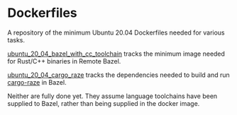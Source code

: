 # Dockerfiles
A repository of the minimum Ubuntu 20.04 Dockerfiles needed for various tasks.

[ubuntu_20_04_bazel_with_cc_toolchain](ubuntu_20_04_bazel_with_cc_toolchain/Dockerfile) tracks the minimum image needed for Rust/C++ binaries in Remote Bazel.

[ubuntu_20_04_cargo_raze](ubuntu_20_04_cargo_raze/Dockerfile) tracks the dependencies needed to build and run [cargo-raze](https://github.com/google/cargo-raze) in Bazel.

Neither are fully done yet. They assume language toolchains have been supplied to Bazel, rather than being supplied in the docker image.
